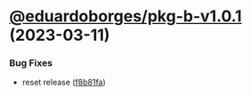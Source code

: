 # [@eduardoborges/pkg-b-v1.0.1](https://github.com/eduardoborges/monorepo/compare/@eduardoborges/pkg-b-v1.0.0...@eduardoborges/pkg-b-v1.0.1) (2023-03-11)


### Bug Fixes

* reset release ([f8b81fa](https://github.com/eduardoborges/monorepo/commit/f8b81fa46a7916ce9dada2803dd546806445e35e))
